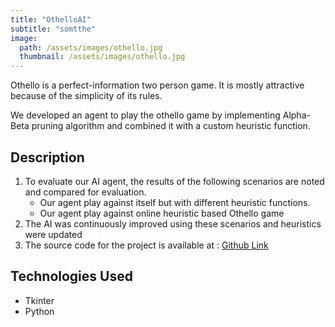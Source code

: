 ```yaml
---
title: "OthelloAI"
subtitle: "somtthe"
image: 
  path: /assets/images/othello.jpg
  thumbnail: /assets/images/othello.jpg
---
```

Othello is a perfect-information two person game. It is mostly attractive because of the simplicity of its rules. 

We developed an agent to play the othello game by implementing Alpha-Beta pruning algorithm and combined it with a custom heuristic function. 

## Description 

1. To evaluate our AI agent, the results of the following scenarios are noted and compared for evaluation.
   - Our agent play against itself but with different heuristic functions.
   - Our agent play against online heuristic based Othello game
2. The AI was continuously improved using these scenarios and heuristics were updated
3. The source code for the project is available at : [Github Link](https://github.com/VaishnaviHire/OthelloAI) 

## Technologies Used

* Tkinter
* Python
